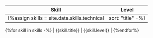 | Skill | Level |
| ---- | ---- |
{%assign skills = site.data.skills.technical | sort: "title" -%}
{%for skill in skills -%}
| {{skill.title}} | {{skill.level}} |
{%endfor%}

